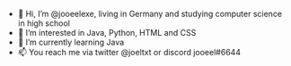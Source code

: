 - 👋 Hi, I’m @jooeelexe, living in Germany and studying computer science in high school
- 👀 I’m interested in Java, Python, HTML and CSS
- 🌱 I’m currently learning Java
- 📫 You reach me via twitter @joeltxt or discord jooeel#6644

<!---
jooeelexe/jooeelexe is a ✨ special ✨ repository because its `README.md` (this file) appears on your GitHub profile.
You can click the Preview link to take a look at your changes.
--->
